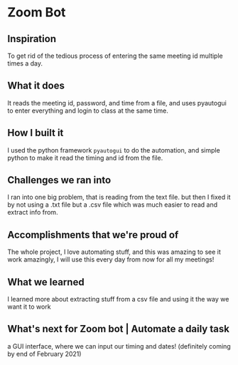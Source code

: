 # Zoom Bot

## Inspiration
To get rid of the tedious process of entering the same meeting id multiple times a day.
## What it does
It reads the meeting id, password, and time from a file, and uses pyautogui to enter everything and login to class at the same time.
## How I built it
I used the python framework `pyautogui` to do the automation, and simple python to make it read the timing and id from the file.
## Challenges we ran into
I ran into one big problem, that is reading from the text file.
but then I fixed it by not using a .txt file but a .csv file which was much easier to read and extract info from.
## Accomplishments that we're proud of
The whole project, I love automating stuff, and this was amazing to see it work amazingly, I will use this every day from now for all my meetings!
## What we learned
I learned more about extracting stuff from a csv file and using it the way we want it to work
## What's next for Zoom bot | Automate a daily task
a GUI interface, where we can input our timing and dates! (definitely coming by end of February 2021)
